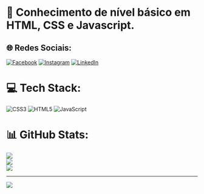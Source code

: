 # 💫 Conhecimento de nível básico em HTML, CSS e Javascript.


## 🌐 Redes Sociais:
[![Facebook](https://img.shields.io/badge/Facebook-%231877F2.svg?logo=Facebook&logoColor=white)](https://facebook.com/r.constantino13) [![Instagram](https://img.shields.io/badge/Instagram-%23E4405F.svg?logo=Instagram&logoColor=white)](https://instagram.com/r.constantino13) [![LinkedIn](https://img.shields.io/badge/LinkedIn-%230077B5.svg?logo=linkedin&logoColor=white)](https://linkedin.com/in/rafaelconstantino) 

# 💻 Tech Stack:
![CSS3](https://img.shields.io/badge/css3-%231572B6.svg?style=for-the-badge&logo=css3&logoColor=white) ![HTML5](https://img.shields.io/badge/html5-%23E34F26.svg?style=for-the-badge&logo=html5&logoColor=white) ![JavaScript](https://img.shields.io/badge/javascript-%23323330.svg?style=for-the-badge&logo=javascript&logoColor=%23F7DF1E)

# 📊 GitHub Stats:
![](https://github-readme-stats.vercel.app/api?username=rafaelconstantinodev&theme=dark&hide_border=false&include_all_commits=true&count_private=true)<br/>
![](https://github-readme-streak-stats.herokuapp.com/?user=rafaelconstantinodev&theme=dark&hide_border=false)<br/>
![](https://github-readme-stats.vercel.app/api/top-langs/?username=rafaelconstantinodev&theme=dark&hide_border=false&include_all_commits=true&count_private=true&layout=compact)

---
[![](https://visitcount.itsvg.in/api?id=rafaelconstantinodev&icon=0&color=0)](https://visitcount.itsvg.in)

<!-- Proudly created with GPRM ( https://gprm.itsvg.in ) -->
